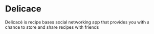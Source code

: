# Delicace

Delicacé is recipe bases social networking app that provides you with a chance to store and share recipes with friends


